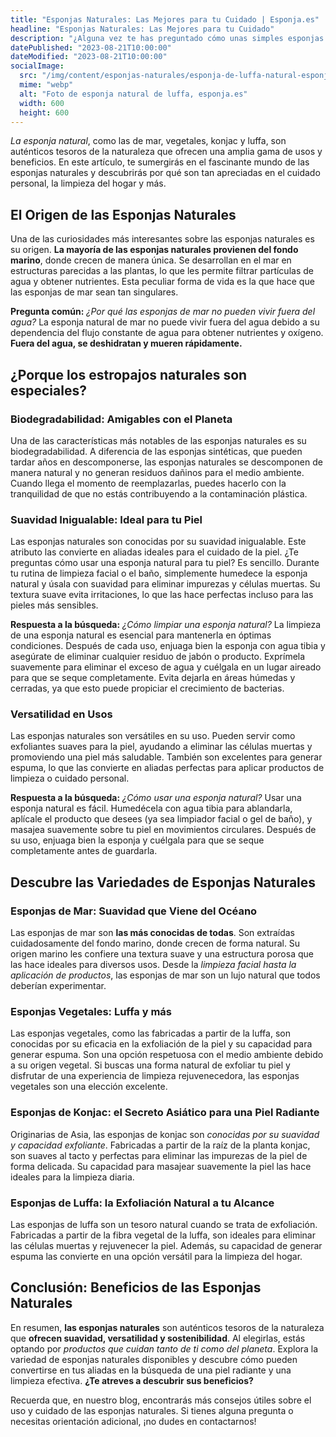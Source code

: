 ```yaml
---
title: "Esponjas Naturales: Las Mejores para tu Cuidado | Esponja.es"
headline: "Esponjas Naturales: Las Mejores para tu Cuidado"
description: "¿Alguna vez te has preguntado cómo unas simples esponjas naturales pueden ser tan versátiles y beneficiosas?"
datePublished: "2023-08-21T10:00:00"
dateModified: "2023-08-21T10:00:00"
socialImage:
  src: "/img/content/esponjas-naturales/esponja-de-luffa-natural-esponja_es.webp"
  mime: "webp"
  alt: "Foto de esponja natural de luffa, esponja.es"
  width: 600
  height: 600
---
```


_La esponja natural_, como las de mar, vegetales, konjac y luffa, son auténticos tesoros de la naturaleza que ofrecen una amplia gama de usos y beneficios. En este artículo, te sumergirás en el fascinante mundo de las esponjas naturales y descubrirás por qué son tan apreciadas en el cuidado personal, la limpieza del hogar y más.

## El Origen de las Esponjas Naturales

Una de las curiosidades más interesantes sobre las esponjas naturales es su origen. **La mayoría de las esponjas naturales provienen del fondo marino**, donde crecen de manera única. Se desarrollan en el mar en estructuras parecidas a las plantas, lo que les permite filtrar partículas de agua y obtener nutrientes. Esta peculiar forma de vida es la que hace que las esponjas de mar sean tan singulares.

**Pregunta común:** _¿Por qué las esponjas de mar no pueden vivir fuera del agua?_
La esponja natural de mar no puede vivir fuera del agua debido a su dependencia del flujo constante de agua para obtener nutrientes y oxígeno. **Fuera del agua, se deshidratan y mueren rápidamente.**

## **¿Porque los estropajos naturales son especiales?**

### **Biodegradabilidad: Amigables con el Planeta**

Una de las características más notables de las esponjas naturales es su biodegradabilidad. A diferencia de las esponjas sintéticas, que pueden tardar años en descomponerse, las esponjas naturales se descomponen de manera natural y no generan residuos dañinos para el medio ambiente. Cuando llega el momento de reemplazarlas, puedes hacerlo con la tranquilidad de que no estás contribuyendo a la contaminación plástica.

### **Suavidad Inigualable: Ideal para tu Piel**

Las esponjas naturales son conocidas por su suavidad inigualable. Este atributo las convierte en aliadas ideales para el cuidado de la piel. ¿Te preguntas cómo usar una esponja natural para tu piel? Es sencillo. Durante tu rutina de limpieza facial o el baño, simplemente humedece la esponja natural y úsala con suavidad para eliminar impurezas y células muertas. Su textura suave evita irritaciones, lo que las hace perfectas incluso para las pieles más sensibles.

**Respuesta a la búsqueda:** _¿Cómo limpiar una esponja natural?_
La limpieza de una esponja natural es esencial para mantenerla en óptimas condiciones. Después de cada uso, enjuaga bien la esponja con agua tibia y asegúrate de eliminar cualquier residuo de jabón o producto. Exprímela suavemente para eliminar el exceso de agua y cuélgala en un lugar aireado para que se seque completamente. Evita dejarla en áreas húmedas y cerradas, ya que esto puede propiciar el crecimiento de bacterias.

### **Versatilidad en Usos**

Las esponjas naturales son versátiles en su uso. Pueden servir como exfoliantes suaves para la piel, ayudando a eliminar las células muertas y promoviendo una piel más saludable. También son excelentes para generar espuma, lo que las convierte en aliadas perfectas para aplicar productos de limpieza o cuidado personal.

**Respuesta a la búsqueda:** _¿Cómo usar una esponja natural?_
Usar una esponja natural es fácil. Humedécela con agua tibia para ablandarla, aplícale el producto que desees (ya sea limpiador facial o gel de baño), y masajea suavemente sobre tu piel en movimientos circulares. Después de su uso, enjuaga bien la esponja y cuélgala para que se seque completamente antes de guardarla.

## **Descubre las Variedades de Esponjas Naturales**

### **Esponjas de Mar: Suavidad que Viene del Océano**

Las esponjas de mar son **las más conocidas de todas**. Son extraídas cuidadosamente del fondo marino, donde crecen de forma natural. Su origen marino les confiere una textura suave y una estructura porosa que las hace ideales para diversos usos. Desde la _limpieza facial hasta la aplicación de productos_, las esponjas de mar son un lujo natural que todos deberían experimentar.

### **Esponjas Vegetales: Luffa y más**

Las esponjas vegetales, como las fabricadas a partir de la luffa, son conocidas por su eficacia en la exfoliación de la piel y su capacidad para generar espuma. Son una opción respetuosa con el medio ambiente debido a su origen vegetal. Si buscas una forma natural de exfoliar tu piel y disfrutar de una experiencia de limpieza rejuvenecedora, las esponjas vegetales son una elección excelente.

### **Esponjas de Konjac: el Secreto Asiático para una Piel Radiante**

Originarias de Asia, las esponjas de konjac son _conocidas por su suavidad y capacidad exfoliante_. Fabricadas a partir de la raíz de la planta konjac, son suaves al tacto y perfectas para eliminar las impurezas de la piel de forma delicada. Su capacidad para masajear suavemente la piel las hace ideales para la limpieza diaria.

### **Esponjas de Luffa: la Exfoliación Natural a tu Alcance**

Las esponjas de luffa son un tesoro natural cuando se trata de exfoliación. Fabricadas a partir de la fibra vegetal de la luffa, son ideales para eliminar las células muertas y rejuvenecer la piel. Además, su capacidad de generar espuma las convierte en una opción versátil para la limpieza del hogar.

## **Conclusión: Beneficios de las Esponjas Naturales**

En resumen, **las esponjas naturales** son auténticos tesoros de la naturaleza que **ofrecen suavidad, versatilidad y sostenibilidad**. Al elegirlas, estás optando por _productos que cuidan tanto de ti como del planeta_. Explora la variedad de esponjas naturales disponibles y descubre cómo pueden convertirse en tus aliadas en la búsqueda de una piel radiante y una limpieza efectiva. **¿Te atreves a descubrir sus beneficios?**

Recuerda que, en nuestro blog, encontrarás más consejos útiles sobre el uso y cuidado de las esponjas naturales. Si tienes alguna pregunta o necesitas orientación adicional, ¡no dudes en contactarnos!
